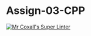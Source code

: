 # Assign-03-CPP
[![Mr Coxall's Super Linter](https://github.com/ICS3U-Programming-LiaD/Assign-03-CPP/workflows/Mr%20Coxall's%20Super%20Linter/badge.svg)](https://github.com/ICS3U-Programming-LiaD/Assign-03-CPP/actions/)

